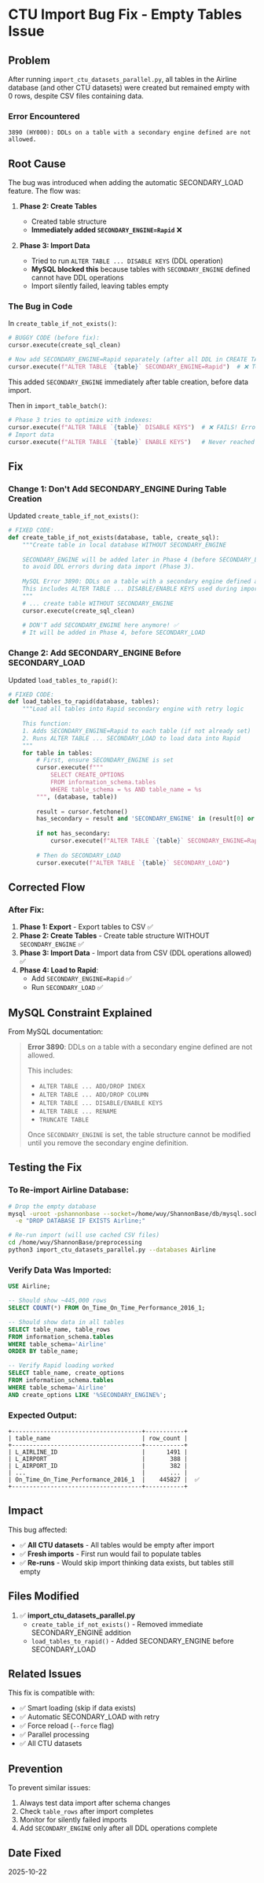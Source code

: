 # CTU Import Bug Fix - Empty Tables Issue

## Problem

After running `import_ctu_datasets_parallel.py`, all tables in the Airline database (and other CTU datasets) were created but remained empty with 0 rows, despite CSV files containing data.

### Error Encountered

```
3890 (HY000): DDLs on a table with a secondary engine defined are not allowed.
```

## Root Cause

The bug was introduced when adding the automatic SECONDARY_LOAD feature. The flow was:

1. **Phase 2: Create Tables**
   - Created table structure
   - **Immediately added `SECONDARY_ENGINE=Rapid`** ❌

2. **Phase 3: Import Data**
   - Tried to run `ALTER TABLE ... DISABLE KEYS` (DDL operation)
   - **MySQL blocked this** because tables with `SECONDARY_ENGINE` defined cannot have DDL operations
   - Import silently failed, leaving tables empty

### The Bug in Code

In `create_table_if_not_exists()`:

```python
# BUGGY CODE (before fix):
cursor.execute(create_sql_clean)

# Now add SECONDARY_ENGINE=Rapid separately (after all DDL in CREATE TABLE)
cursor.execute(f"ALTER TABLE `{table}` SECONDARY_ENGINE=Rapid")  # ❌ TOO EARLY!
```

This added `SECONDARY_ENGINE` immediately after table creation, before data import.

Then in `import_table_batch()`:

```python
# Phase 3 tries to optimize with indexes:
cursor.execute(f"ALTER TABLE `{table}` DISABLE KEYS")  # ❌ FAILS! Error 3890
# Import data
cursor.execute(f"ALTER TABLE `{table}` ENABLE KEYS")   # Never reached
```

## Fix

### Change 1: Don't Add SECONDARY_ENGINE During Table Creation

Updated `create_table_if_not_exists()`:

```python
# FIXED CODE:
def create_table_if_not_exists(database, table, create_sql):
    """Create table in local database WITHOUT SECONDARY_ENGINE
    
    SECONDARY_ENGINE will be added later in Phase 4 (before SECONDARY_LOAD)
    to avoid DDL errors during data import (Phase 3).
    
    MySQL Error 3890: DDLs on a table with a secondary engine defined are not allowed.
    This includes ALTER TABLE ... DISABLE/ENABLE KEYS used during import.
    """
    # ... create table WITHOUT SECONDARY_ENGINE
    cursor.execute(create_sql_clean)
    
    # DON'T add SECONDARY_ENGINE here anymore! ✅
    # It will be added in Phase 4, before SECONDARY_LOAD
```

### Change 2: Add SECONDARY_ENGINE Before SECONDARY_LOAD

Updated `load_tables_to_rapid()`:

```python
# FIXED CODE:
def load_tables_to_rapid(database, tables):
    """Load all tables into Rapid secondary engine with retry logic
    
    This function:
    1. Adds SECONDARY_ENGINE=Rapid to each table (if not already set)  ✅
    2. Runs ALTER TABLE ... SECONDARY_LOAD to load data into Rapid
    """
    for table in tables:
        # First, ensure SECONDARY_ENGINE is set
        cursor.execute(f"""
            SELECT CREATE_OPTIONS 
            FROM information_schema.tables 
            WHERE table_schema = %s AND table_name = %s
        """, (database, table))
        
        result = cursor.fetchone()
        has_secondary = result and 'SECONDARY_ENGINE' in (result[0] or '')
        
        if not has_secondary:
            cursor.execute(f"ALTER TABLE `{table}` SECONDARY_ENGINE=Rapid")  ✅ NOW!
        
        # Then do SECONDARY_LOAD
        cursor.execute(f"ALTER TABLE `{table}` SECONDARY_LOAD")
```

## Corrected Flow

### After Fix:

1. **Phase 1: Export** - Export tables to CSV ✅
2. **Phase 2: Create Tables** - Create table structure WITHOUT `SECONDARY_ENGINE` ✅
3. **Phase 3: Import Data** - Import data from CSV (DDL operations allowed) ✅
4. **Phase 4: Load to Rapid**:
   - Add `SECONDARY_ENGINE=Rapid` ✅
   - Run `SECONDARY_LOAD` ✅

## MySQL Constraint Explained

From MySQL documentation:

> **Error 3890**: DDLs on a table with a secondary engine defined are not allowed.
>
> This includes:
> - `ALTER TABLE ... ADD/DROP INDEX`
> - `ALTER TABLE ... ADD/DROP COLUMN`
> - `ALTER TABLE ... DISABLE/ENABLE KEYS`
> - `ALTER TABLE ... RENAME`
> - `TRUNCATE TABLE`
>
> Once `SECONDARY_ENGINE` is set, the table structure cannot be modified until you remove the secondary engine definition.

## Testing the Fix

### To Re-import Airline Database:

```bash
# Drop the empty database
mysql -uroot -pshannonbase --socket=/home/wuy/ShannonBase/db/mysql.sock \
  -e "DROP DATABASE IF EXISTS Airline;"

# Re-run import (will use cached CSV files)
cd /home/wuy/ShannonBase/preprocessing
python3 import_ctu_datasets_parallel.py --databases Airline
```

### Verify Data Was Imported:

```sql
USE Airline;

-- Should show ~445,000 rows
SELECT COUNT(*) FROM On_Time_On_Time_Performance_2016_1;

-- Should show data in all tables
SELECT table_name, table_rows 
FROM information_schema.tables 
WHERE table_schema='Airline' 
ORDER BY table_name;

-- Verify Rapid loading worked
SELECT table_name, create_options 
FROM information_schema.tables 
WHERE table_schema='Airline' 
AND create_options LIKE '%SECONDARY_ENGINE%';
```

### Expected Output:

```
+-------------------------------------+-----------+
| table_name                          | row_count |
+-------------------------------------+-----------+
| L_AIRLINE_ID                        |      1491 |
| L_AIRPORT                           |       388 |
| L_AIRPORT_ID                        |       382 |
| ...                                 |       ... |
| On_Time_On_Time_Performance_2016_1  |    445827 |  ✅
+-------------------------------------+-----------+
```

## Impact

This bug affected:
- ✅ **All CTU datasets** - All tables would be empty after import
- ✅ **Fresh imports** - First run would fail to populate tables
- ✅ **Re-runs** - Would skip import thinking data exists, but tables still empty

## Files Modified

1. ✅ **import_ctu_datasets_parallel.py**
   - `create_table_if_not_exists()` - Removed immediate SECONDARY_ENGINE addition
   - `load_tables_to_rapid()` - Added SECONDARY_ENGINE before SECONDARY_LOAD

## Related Issues

This fix is compatible with:
- ✅ Smart loading (skip if data exists)
- ✅ Automatic SECONDARY_LOAD with retry
- ✅ Force reload (`--force` flag)
- ✅ Parallel processing
- ✅ All CTU datasets

## Prevention

To prevent similar issues:
1. Always test data import after schema changes
2. Check `table_rows` after import completes
3. Monitor for silently failed imports
4. Add `SECONDARY_ENGINE` only after all DDL operations complete

## Date Fixed

2025-10-22
